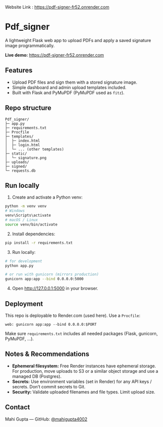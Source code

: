 Website Link : https://pdf-signer-fr52.onrender.com
# Pdf_signer

A lightweight Flask web app to upload PDFs and apply a saved signature image programmatically.

**Live demo:** https://pdf-signer-fr52.onrender.com

## Features
- Upload PDF files and sign them with a stored signature image.
- Simple dashboard and admin upload templates included.
- Built with Flask and PyMuPDF (PyMuPDF used as `fitz`).

## Repo structure
```
Pdf_signer/
├─ app.py
├─ requirements.txt
├─ Procfile
├─ templates/
│  ├─ index.html
│  ├─ login.html
│  └─ ... (other templates)
├─ static/
│  └─ signature.png
├─ uploads/
├─ signed/
└─ requests.db
```

## Run locally
1. Create and activate a Python venv:
```bash
python -m venv venv
# Windows
venv\Scripts\activate
# macOS / Linux
source venv/bin/activate
```

2. Install dependencies:
```bash
pip install -r requirements.txt
```

3. Run locally:
```bash
# for development
python app.py

# or run with gunicorn (mirrors production)
gunicorn app:app --bind 0.0.0.0:5000
```

4. Open http://127.0.0.1:5000 in your browser.

## Deployment
This repo is deployable to Render.com (used here). Use a `Procfile`:
```
web: gunicorn app:app --bind 0.0.0.0:$PORT
```

Make sure `requirements.txt` includes all needed packages (Flask, gunicorn, PyMuPDF, ...).

## Notes & Recommendations
- **Ephemeral filesystem:** Free Render instances have ephemeral storage. For production, move uploads to S3 or a similar object storage and use a managed DB (Postgres).
- **Secrets:** Use environment variables (set in Render) for any API keys / secrets. Don’t commit secrets to Git.
- **Security:** Validate uploaded filenames and file types. Limit upload size.

## Contact
Mahi Gupta — GitHub: [@mahigupta4002](https://github.com/mahigupta4002)
